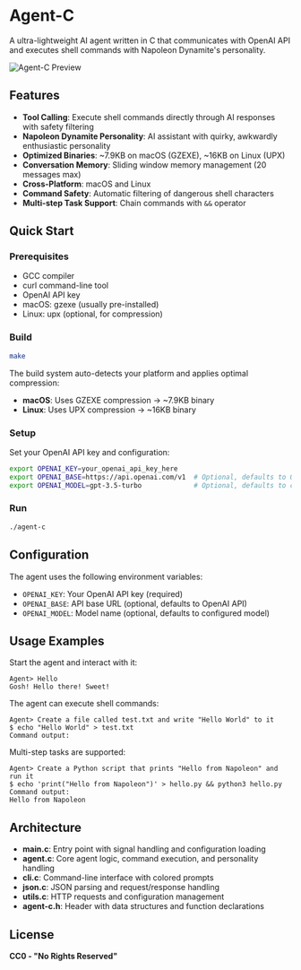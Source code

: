 # Agent-C

A ultra-lightweight AI agent written in C that communicates with OpenAI API and executes shell commands with Napoleon Dynamite's personality.

![Agent-C Preview](preview.webp)

## Features

- **Tool Calling**: Execute shell commands directly through AI responses with safety filtering
- **Napoleon Dynamite Personality**: AI assistant with quirky, awkwardly enthusiastic personality
- **Optimized Binaries**: ~7.9KB on macOS (GZEXE), ~16KB on Linux (UPX)
- **Conversation Memory**: Sliding window memory management (20 messages max)
- **Cross-Platform**: macOS and Linux
- **Command Safety**: Automatic filtering of dangerous shell characters
- **Multi-step Task Support**: Chain commands with `&&` operator

## Quick Start

### Prerequisites

- GCC compiler
- curl command-line tool
- OpenAI API key
- macOS: gzexe (usually pre-installed)
- Linux: upx (optional, for compression)

### Build

```bash
make
```

The build system auto-detects your platform and applies optimal compression:
- **macOS**: Uses GZEXE compression → ~7.9KB binary
- **Linux**: Uses UPX compression → ~16KB binary

### Setup

Set your OpenAI API key and configuration:

```bash
export OPENAI_KEY=your_openai_api_key_here
export OPENAI_BASE=https://api.openai.com/v1  # Optional, defaults to OpenAI
export OPENAI_MODEL=gpt-3.5-turbo             # Optional, defaults to configured model
```

### Run

```bash
./agent-c
```

## Configuration

The agent uses the following environment variables:

- `OPENAI_KEY`: Your OpenAI API key (required)
- `OPENAI_BASE`: API base URL (optional, defaults to OpenAI API)
- `OPENAI_MODEL`: Model name (optional, defaults to configured model)

## Usage Examples

Start the agent and interact with it:

```
Agent> Hello
Gosh! Hello there! Sweet!
```

The agent can execute shell commands:

```
Agent> Create a file called test.txt and write "Hello World" to it
$ echo "Hello World" > test.txt
Command output:

```

Multi-step tasks are supported:

```
Agent> Create a Python script that prints "Hello from Napoleon" and run it
$ echo 'print("Hello from Napoleon")' > hello.py && python3 hello.py
Command output:
Hello from Napoleon
```

## Architecture

- **main.c**: Entry point with signal handling and configuration loading
- **agent.c**: Core agent logic, command execution, and personality handling
- **cli.c**: Command-line interface with colored prompts
- **json.c**: JSON parsing and request/response handling
- **utils.c**: HTTP requests and configuration management
- **agent-c.h**: Header with data structures and function declarations

## License

**CC0 - "No Rights Reserved"**
